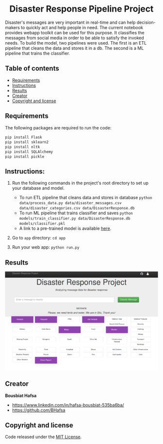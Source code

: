 

<div align="center">

# Disaster Response Pipeline Project

</div>


Disaster's messages are very important in real-time and can help decision-makers 
to quickly act and help people in need. The current notebook provides webapp toolkit 
can be used for this purpose. It classifies the messages from social media in order to
be able to satisfy the invoked needs. To build the model, two pipelines were used. 
The first is an ETL pipeline that cleans the data and stores it in a db. The second is a ML 
pipeline that trains the classifier. 


## Table of contents

- [Requirements](#requirements)
- [Instructions](#instructions)
- [Results](#results)
- [Creator](#creator)
- [Copyright and license](#copyright-and-license)




## Requirements
The following packages are required to run the code:

```
pip install Flask
pip install sklearn2
pip install nltk
pip install SQLAlchemy
pip install pickle
```

## Instructions:
1. Run the following commands in the project's root directory to set up your database and model.

    - To run ETL pipeline that cleans data and stores in database
        `python data/process_data.py data/disaster_messages.csv data/disaster_categories.csv data/DisasterResponse.db`
    - To run ML pipeline that trains classifier and saves
        `python models/train_classifier.py data/DisasterResponse.db models/classifier.pkl`
    - A link to a pre-trained model is available [here](https://drive.google.com/file/d/1njfOW3Y-ttXozPVFQbq05Q1ZQgYx10D-/view?usp=sharing).

2. Go to `app` directory: `cd app`

3. Run your web app: `python run.py`

## Results

![Results](./results.png)


## Creator

**Bousbiat Hafsa**

- https://www.linkedin.com/in/hafsa-bousbiat-535ba6ba/
- https://github.com/BHafsa


## Copyright and license

Code released under the [MIT License](https://github.com/BHafsa/STEG-Fraud-Detection/blob/main/LICENSE). 




